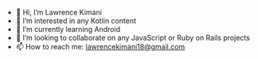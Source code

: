 - 👋 Hi, I’m Lawrence Kimani
- 👀 I’m interested in any Kotlin content
- 🌱 I’m currently learning Android
- 💞️ I’m looking to collaborate on any JavaScript or Ruby on Rails projects
- 📫 How to reach me: lawrencekimani18@gmail.com

<!---
Lawrence137/Lawrence137 is a ✨ special ✨ repository because its `README.md` (this file) appears on your GitHub profile.
You can click the Preview link to take a look at your changes.
--->
